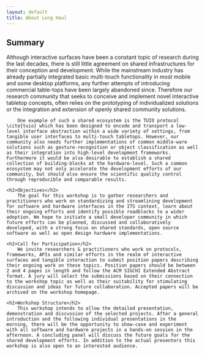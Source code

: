 ```yaml
---
layout: default
title: About Long Haul
---
```


<div class="post">
	<h2>Summary</h2>
		Although interactive surfaces have been a constant topic of research during the last decades, there is still little agreement on shared infrastructures for their conception and development. While the mainstream industry has already partially integrated basic multi-touch functionality in most mobile and some desktop platforms, any further attempts of introducing commercial table-tops have been largely abandoned since. Therefore our research community that seeks to conceive and implement novel interactive tabletop concepts, often relies on the prototyping of individualized solutions or the integration and extension of openly shared community solutions.

		One example of such a shared ecosystem is the TUIO protocol \cite{tuio} which has been designed to encode and transport a low-level interface abstraction within a wide variety of settings, from tangible user interfaces to multi-touch tabletops. However, our community also needs further implementations of common middle-ware solutions such as gesture-recognition or object classification as well as their integration into high-level development frameworks. Furthermore it would be also desirable to establish a shared collection of building-blocks at the hardware-level. Such a common ecosystem may not only accelerate the development efforts of our community, but should also ensure the scientific quality control through reproducible and comparable results.

	<h2>Objectives</h2>
		The goal for this workshop is to gather researchers and practitioners who work on standardizing and streamlining development for software and hardware interfaces in the ITS context, learn about their ongoing efforts and identify possible roadblocks to a wider adoption. We hope to initiate a small developer community in which future efforts can be planned, discussed and collaboratively developed, with a strong focus on shared standards, open source software as well as open design hardware implementations.

	<h2>Call for Participation</h2>
		We invite researchers & practitioners who work on protocols, frameworks, APIs and similar efforts in the realm of interactive surfaces and tangible interaction to submit position papers describing their ongoing work on these topics. Position papers should be between 2 and 4 pages in length and follow the ACM SIGCHI Extended Abstract format. A jury will select the submissions based on their connection to the workshop topic as well as their suitability for stimulating discussion and ideas for future collaboration. Accepted papers will be archived on the workshop homepage.

	<h2>Workshop Structure</h2>
		This workshop intends to allow the detailed presentation, demonstration and discussion of the selected projects. After a general introduction and the following individual presentations in the morning, there will be the opportunity to show-case and experiment with all software and hardware projects in a hands-on session in the afternoon. A concluding panel will discuss the future goals for the shared development efforts. In addition to the actual presenters this workshop is also open to an interested audience.
</div>
